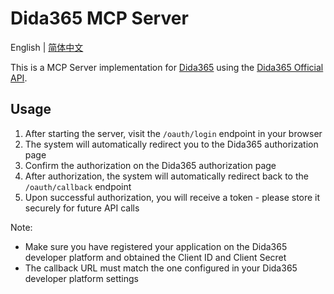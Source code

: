 # Dida365 MCP Server

English | [简体中文](README.zh.md)

This is a MCP Server implementation for [Dida365](https://dida365.com) using the [Dida365 Official API](https://developer.dida365.com/api#/openapi).

## Usage

1. After starting the server, visit the `/oauth/login` endpoint in your browser
2. The system will automatically redirect you to the Dida365 authorization page
3. Confirm the authorization on the Dida365 authorization page
4. After authorization, the system will automatically redirect back to the `/oauth/callback` endpoint
5. Upon successful authorization, you will receive a token - please store it securely for future API calls

Note:
- Make sure you have registered your application on the Dida365 developer platform and obtained the Client ID and Client Secret
- The callback URL must match the one configured in your Dida365 developer platform settings 